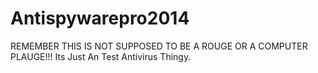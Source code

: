 # Antispywarepro2014
REMEMBER THIS IS NOT SUPPOSED TO BE A ROUGE OR A COMPUTER PLAUGE!!!
Its Just An Test Antivirus Thingy.
